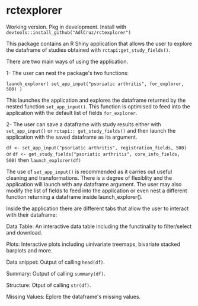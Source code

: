 # rctexplorer
Working version. Pkg in development. Install with ```devtools::install_github("AdlCruz/rctexplorer")```


This package contains an R Shiny application that allows the user to explore the dataframe of studies obtained with ```rctapi:get_study_fields()```. 

There are two main ways of using the application.

1- The user can nest the package's two functions:

```launch_explorer( set_app_input("psoriatic arthritis", for_explorer, 500) )```

This launches the application and explores the dataframe returned by the nested function ```set_app_input()```. This function is optimised to feed into the application with the default list of fields ```for_explorer```.

2- The user can save a dataframe with study results either with ```set_app_input()``` or ```rctapi:: get_study_fields()``` and then launch the application with the saved dataframe as its argument.

```df <- set_app_input("psoriatic arthritis", registration_fields, 500)``` or
```df <- get_study_fields("psoriatic arthritis", core_info_fields, 500)``` then
```launch_explorer(df)```

The use of ```set_app_input()``` is recommended as it carries out useful cleaning and transformations. There is a degree of flexiblity and the application will launch with any dataframe argument. The user may also modify the list of fields to feed into the application or even nest a different function returning a dataframe inside launch_explorer().


Inside the application there are different tabs that allow the user to interact with their dataframe:

Data Table: An interactive data table including the functinality to filter/select and download.

Plots: Interactive plots including uinivariate treemaps, bivariate stacked barplots and more.

Data snippet: Output of calling ```head(df)```.

Summary: Output of calling ```summary(df)```.

Structure: Otput of calling ```str(df)```.

Missing Values: Eplore the dataframe's missing values.

